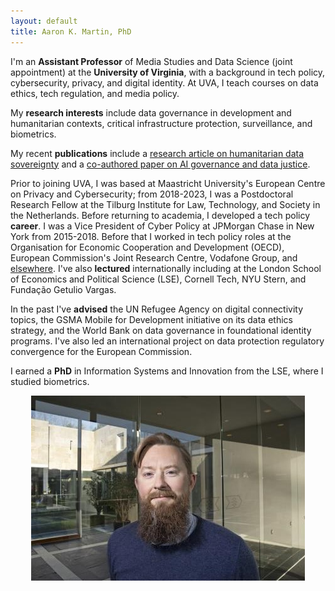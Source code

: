 ```yaml
---
layout: default
title: Aaron K. Martin, PhD
---
```

I'm an **Assistant Professor** of Media Studies and Data Science (joint appointment) at the **University of Virginia**, with a background in tech policy, cybersecurity, privacy, and digital identity. At UVA, I teach courses on data ethics, tech regulation, and media policy.

My **research interests** include data governance in development and humanitarian contexts, critical infrastructure protection, surveillance, and biometrics.

My recent **publications** include a [research article on humanitarian data sovereignty](https://doi.org/10.1177/20539517251361109) and a [co-authored paper on AI governance and data justice](https://doi.org/10.1177/29768640241306800).

Prior to joining UVA, I was based at Maastricht University's European Centre on Privacy and Cybersecurity; from 2018-2023, I was a Postdoctoral Research Fellow at the Tilburg Institute for Law, Technology, and Society in the Netherlands. Before returning to academia, I developed a tech policy **career**. I was a Vice President of Cyber Policy at JPMorgan Chase in New York from 2015-2018. Before that I worked in tech policy roles at the Organisation for Economic Cooperation and Development (OECD), European Commission's Joint Research Centre, Vodafone Group, and [elsewhere](http://sixfouronea.net/professional-history/). I've also **lectured** internationally including at the London School of Economics and Political Science (LSE), Cornell Tech, NYU Stern, and Fundação Getulio Vargas.

In the past I've **advised** the UN Refugee Agency on digital connectivity topics, the GSMA Mobile for Development initiative on its data ethics strategy, and the World Bank on data governance in foundational identity programs. I've also led an international project on data protection regulatory convergence for the European Commission. 

I earned a **PhD** in Information Systems and Innovation from the LSE, where I studied biometrics.

<p align="center">
  <img src="images/aaron_martin.jpg">
</p>
